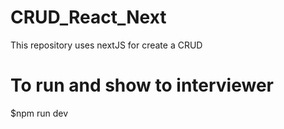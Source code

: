 # CRUD_React_Next
This repository uses nextJS for create a CRUD
# To run and show to interviewer
$npm run dev
